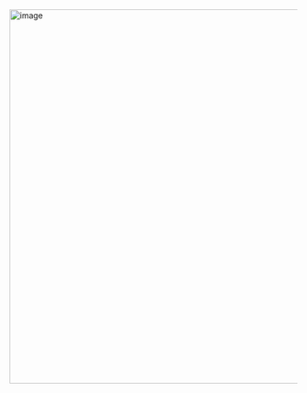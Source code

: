 <img width="1274" height="655" alt="image" src="https://github.com/user-attachments/assets/c71c90cf-60f6-445a-93a4-7dda2faa1af0" />
